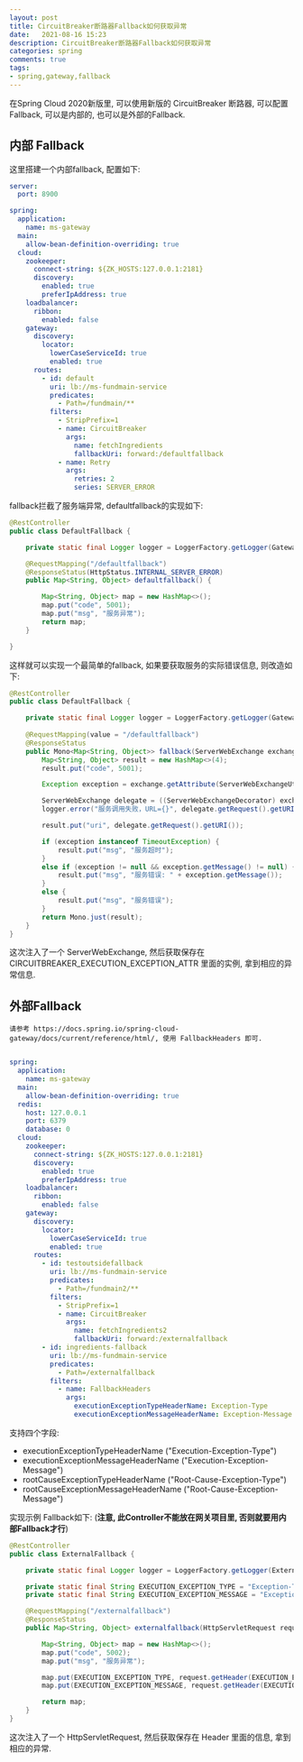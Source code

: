 ```yaml
---
layout: post
title: CircuitBreaker断路器Fallback如何获取异常
date:   2021-08-16 15:23
description: CircuitBreaker断路器Fallback如何获取异常
categories: spring
comments: true
tags:
- spring,gateway,fallback
---
```

在Spring Cloud 2020新版里, 可以使用新版的 CircuitBreaker 断路器, 可以配置Fallback, 可以是内部的, 也可以是外部的Fallback.


## 内部 Fallback
这里搭建一个内部fallback, 配置如下:

```yaml
server:
  port: 8900

spring:
  application:
    name: ms-gateway
  main:
    allow-bean-definition-overriding: true
  cloud:
    zookeeper:
      connect-string: ${ZK_HOSTS:127.0.0.1:2181}
      discovery:
        enabled: true
        preferIpAddress: true
    loadbalancer:
      ribbon:
        enabled: false
    gateway:
      discovery:
        locator:
          lowerCaseServiceId: true
          enabled: true
      routes:
        - id: default
          uri: lb://ms-fundmain-service
          predicates:
            - Path=/fundmain/**
          filters:
            - StripPrefix=1
            - name: CircuitBreaker
              args:
                name: fetchIngredients
                fallbackUri: forward:/defaultfallback
            - name: Retry
              args:
                retries: 2
                series: SERVER_ERROR

```

fallback拦截了服务端异常, defaultfallback的实现如下:

```java
@RestController
public class DefaultFallback {

    private static final Logger logger = LoggerFactory.getLogger(GatewayErrorAttributes.class);

    @RequestMapping("/defaultfallback")
    @ResponseStatus(HttpStatus.INTERNAL_SERVER_ERROR)
    public Map<String, Object> defaultfallback() {

        Map<String, Object> map = new HashMap<>();
        map.put("code", 5001);
        map.put("msg", "服务异常");
        return map;
    }

}
```

这样就可以实现一个最简单的fallback, 如果要获取服务的实际错误信息, 则改造如下:

```java
@RestController
public class DefaultFallback {

    private static final Logger logger = LoggerFactory.getLogger(GatewayErrorAttributes.class);
    
    @RequestMapping(value = "/defaultfallback")
    @ResponseStatus
    public Mono<Map<String, Object>> fallback(ServerWebExchange exchange) {
        Map<String, Object> result = new HashMap<>(4);
        result.put("code", 5001);

        Exception exception = exchange.getAttribute(ServerWebExchangeUtils.CIRCUITBREAKER_EXECUTION_EXCEPTION_ATTR);

        ServerWebExchange delegate = ((ServerWebExchangeDecorator) exchange).getDelegate();
        logger.error("服务调用失败，URL={}", delegate.getRequest().getURI(), exception);

        result.put("uri", delegate.getRequest().getURI());

        if (exception instanceof TimeoutException) {
            result.put("msg", "服务超时");
        }
        else if (exception != null && exception.getMessage() != null) {
            result.put("msg", "服务错误: " + exception.getMessage());
        }
        else {
            result.put("msg", "服务错误");
        }
        return Mono.just(result);
    }
}

```

这次注入了一个 ServerWebExchange, 然后获取保存在 CIRCUITBREAKER_EXECUTION_EXCEPTION_ATTR 里面的实例, 拿到相应的异常信息.


## 外部Fallback

    请参考 https://docs.spring.io/spring-cloud-gateway/docs/current/reference/html/, 使用 FallbackHeaders 即可.

```yaml

spring:
  application:
    name: ms-gateway
  main:
    allow-bean-definition-overriding: true
  redis:
    host: 127.0.0.1
    port: 6379
    database: 0
  cloud:
    zookeeper:
      connect-string: ${ZK_HOSTS:127.0.0.1:2181}
      discovery:
        enabled: true
        preferIpAddress: true
    loadbalancer:
      ribbon:
        enabled: false
    gateway:
      discovery:
        locator:
          lowerCaseServiceId: true
          enabled: true
      routes:
        - id: testoutsidefallback
          uri: lb://ms-fundmain-service
          predicates:
            - Path=/fundmain2/**
          filters:
            - StripPrefix=1
            - name: CircuitBreaker
              args:
                name: fetchIngredients2
                fallbackUri: forward:/externalfallback
        - id: ingredients-fallback
          uri: lb://ms-fundmain-service
          predicates:
            - Path=/externalfallback
          filters:
            - name: FallbackHeaders
              args:
                executionExceptionTypeHeaderName: Exception-Type
                executionExceptionMessageHeaderName: Exception-Message
```

支持四个字段:
* executionExceptionTypeHeaderName ("Execution-Exception-Type")
* executionExceptionMessageHeaderName ("Execution-Exception-Message")
* rootCauseExceptionTypeHeaderName ("Root-Cause-Exception-Type")
* rootCauseExceptionMessageHeaderName ("Root-Cause-Exception-Message")

实现示例 Fallback如下: (**注意, 此Controller不能放在网关项目里, 否则就要用内部Fallback才行**)

```java
@RestController
public class ExternalFallback {

    private static final Logger logger = LoggerFactory.getLogger(ExternalFallback.class);

    private static final String EXECUTION_EXCEPTION_TYPE = "Exception-Type";
    private static final String EXECUTION_EXCEPTION_MESSAGE = "Exception-Message";

    @RequestMapping("/externalfallback")
    @ResponseStatus
    public Map<String, Object> externalfallback(HttpServletRequest request) {

        Map<String, Object> map = new HashMap<>();
        map.put("code", 5002);
        map.put("msg", "服务异常");

        map.put(EXECUTION_EXCEPTION_TYPE, request.getHeader(EXECUTION_EXCEPTION_TYPE));
        map.put(EXECUTION_EXCEPTION_MESSAGE, request.getHeader(EXECUTION_EXCEPTION_MESSAGE));

        return map;
    }
}

```

这次注入了一个 HttpServletRequest, 然后获取保存在 Header 里面的信息, 拿到相应的异常.




